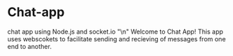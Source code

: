 # Chat-app
chat app using Node.js and socket.io "\n"
Welcome to Chat App!
This app uses webscokets to facilitate sending and recieving of messages from one end to another.
